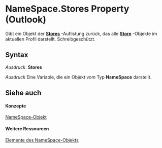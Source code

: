 
# NameSpace.Stores Property (Outlook)

Gibt ein Objekt der  **[Stores](8915a8e4-9c22-21d5-c492-051d393ce5f7.md)** -Auflistung zurück, das alle **[Store](1eb22fe9-8849-7476-5388-2515b48591b9.md)** -Objekte im aktuellen Profil darstellt. Schreibgeschützt.


## Syntax

 _Ausdruck_. **Stores**

 _Ausdruck_ Eine Variable, die ein Objekt vom Typ **NameSpace** darstellt.


## Siehe auch


#### Konzepte


[NameSpace-Objekt](f0dcaa19-07f5-5d42-a3bf-2e42b7885644.md)
#### Weitere Ressourcen


[Elemente des NameSpace-Objekts](http://msdn.microsoft.com/library/d7a978a3-a2c8-6195-c5f8-af8773500456%28Office.15%29.aspx)